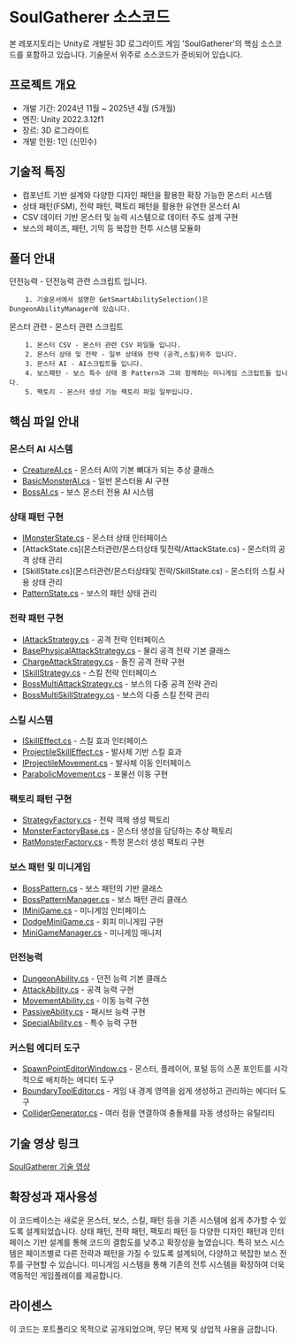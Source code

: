 # SoulGatherer 소스코드

본 레포지토리는 Unity로 개발된 3D 로그라이트 게임 'SoulGatherer'의 핵심 소스코드를 포함하고 있습니다.
기술문서 위주로 소스코드가 준비되어 있습니다.

## 프로젝트 개요

- 개발 기간: 2024년 11월 ~ 2025년 4월 (5개월)
- 엔진: Unity 2022.3.12f1
- 장르: 3D 로그라이트
- 개발 인원: 1인 (신민수)

## 기술적 특징

- 컴포넌트 기반 설계와 다양한 디자인 패턴을 활용한 확장 가능한 몬스터 시스템
- 상태 패턴(FSM), 전략 패턴, 팩토리 패턴을 활용한 유연한 몬스터 AI
- CSV 데이터 기반 몬스터 및 능력 시스템으로 데이터 주도 설계 구현
- 보스의 페이즈, 패턴, 기믹 등 복잡한 전투 시스템 모듈화

## 폴더 안내

던전능력 - 던전능력 관련 스크립트 입니다. 


        1. 기술문서에서 설명한 GetSmartAbilitySelection()은 DungeonAbilityManager에 있습니다.

몬스터 관련 - 몬스터 관련 스크립트

        1. 몬스터 CSV - 몬스터 관련 CSV 파일들 입니다.
        2. 몬스터 상태 및 전략 - 일부 상태와 전략 (공격,스킬)위주 입니다.
        3. 몬스터 AI - AI스크립트들 입니다.
        4. 보스패턴 - 보스 특수 상태 중 Pattern과 그와 함께하는 미니게임 스크립트들 입니다. 
        5. 팩토리 - 몬스터 생성 기능 팩토리 파일 일부입니다.

## 핵심 파일 안내


### 몬스터 AI 시스템

- [CreatureAI.cs](몬스터관련/몬스터AI/CreatureAI.cs) - 몬스터 AI의 기본 뼈대가 되는 추상 클래스
- [BasicMonsterAI.cs](몬스터관련/몬스터AI/BasicMonsterAI.cs) - 일반 몬스터용 AI 구현
- [BossAI.cs](몬스터관련/몬스터AI/BossAI.cs) - 보스 몬스터 전용 AI 시스템

### 상태 패턴 구현

- [IMonsterState.cs](몬스터관련/몬스터상태및전략/IMonsterState.cs) - 몬스터 상태 인터페이스
- [AttackState.cs](몬스터관련/몬스터상태 및전략/AttackState.cs) - 몬스터의 공격 상태 관리
- [SkillState.cs](몬스터관련/몬스터상태및 전략/SkillState.cs) - 몬스터의 스킬 사용 상태 관리
- [PatternState.cs](몬스터관련/보스패턴/PatternState.cs) - 보스의 패턴 상태 관리

### 전략 패턴 구현

- [IAttackStrategy.cs](몬스터관련/몬스터상태및전략/공격전략/IAttackStrategy.cs) - 공격 전략 인터페이스
- [BasePhysicalAttackStrategy.cs](몬스터관련/몬스터상태및전략/공격전략/BasePhysicalAttackStrategy.cs) - 물리 공격 전략 기본 클래스
- [ChargeAttackStrategy.cs](몬스터관련/몬스터상태및전략/공격전략/ChargeAttackStrategy.cs) - 돌진 공격 전략 구현
- [ISkillStrategy.cs](몬스터관련/몬스터상태및전략/스킬전략/ISkillStrategy.cs) - 스킬 전략 인터페이스
- [BossMultiAttackStrategy.cs](몬스터관련/몬스터상태및전략/공격전략/BossMultiAttackStrategy.cs) - 보스의 다중 공격 전략 관리
- [BossMultiSkillStrategy.cs](몬스터관련/몬스터상태및전략/스킬전략/BossMultiSkillStrategy.cs) - 보스의 다중 스킬 전략 관리

### 스킬 시스템

- [ISkillEffect.cs](몬스터관련/몬스터상태및전략/스킬전략/ISkillEffect.cs) - 스킬 효과 인터페이스
- [ProjectileSkillEffect.cs](몬스터관련/몬스터상태및전략/스킬전략/ProjectileSkillEffect.cs) - 발사체 기반 스킬 효과
- [IProjectileMovement.cs](몬스터관련/몬스터상태및전략/스킬전략/IProjectileMovement.cs) - 발사체 이동 인터페이스
- [ParabolicMovement.cs](몬스터관련/몬스터상태및전략/스킬전략/ParabolicMovement.cs) - 포물선 이동 구현

### 팩토리 패턴 구현

- [StrategyFactory.cs](몬스터관련/몬스터상태및전략/전략팩토리/StrategyFactory.cs) - 전략 객체 생성 팩토리
- [MonsterFactoryBase.cs](몬스터관련/팩토리/MonsterFactoryBase.cs) - 몬스터 생성을 담당하는 추상 팩토리
- [RatMonsterFactory.cs](몬스터관련/팩토리/RatMonsterFactory.cs) - 특정 몬스터 생성 팩토리 구현

### 보스 패턴 및 미니게임

- [BossPattern.cs](몬스터관련/보스패턴/BossPattern.cs) - 보스 패턴의 기반 클래스
- [BossPatternManager.cs](몬스터관련/보스패턴/BossPatternManager.cs) - 보스 패턴 관리 클래스
- [IMiniGame.cs](몬스터관련/보스패턴/미니게임/IMiniGame.cs) - 미니게임 인터페이스
- [DodgeMiniGame.cs](몬스터관련/보스패턴/미니게임/DodgeMiniGame.cs) - 회피 미니게임 구현
- [MiniGameManager.cs](몬스터관련/보스패턴/미니게임/MiniGameManager.cs) - 미니게임 매니저

### 던전능력

- [DungeonAbility.cs](던전능력/DungeonAbility.cs) - 던전 능력 기본 클래스
- [AttackAbility.cs](던전능력/AttackAbility/AttackAbility.cs) - 공격 능력 구현
- [MovementAbility.cs](던전능력/MoveAbility/MovementAbility.cs) - 이동 능력 구현
- [PassiveAbility.cs](던전능력/PassiveAbility/PassiveAbility.cs) - 패시브 능력 구현
- [SpecialAbility.cs](던전능력/SpecialAbility/SpecialAbility.cs) - 특수 능력 구현

### 커스텀 에디터 도구

- [SpawnPointEditorWindow.cs](커스텀에디터/SpawnPointEditorWindow.cs) - 몬스터, 플레이어, 포털 등의 스폰 포인트를 시각적으로 배치하는 에디터 도구
- [BoundaryToolEditor.cs](커스텀에디터/BoundaryToolEditor.cs) - 게임 내 경계 영역을 쉽게 생성하고 관리하는 에디터 도구
- [ColliderGenerator.cs](커스텀에디터/ColliderGenerator.cs) - 여러 점을 연결하여 충돌체를 자동 생성하는 유틸리티


## 기술 영상 링크

[SoulGatherer 기술 영상](https://www.youtube.com/watch?v=ltqY_8huh2c&t=0s)

## 확장성과 재사용성


이 코드베이스는 새로운 몬스터, 보스, 스킬, 패턴 등을 기존 시스템에 쉽게 추가할 수 있도록 설계되었습니다. 상태 패턴, 전략 패턴, 팩토리 패턴 등 다양한 디자인 패턴과 인터페이스 기반 설계를 통해 코드의 결합도를 낮추고 확장성을 높였습니다.
특히 보스 시스템은 페이즈별로 다른 전략과 패턴을 가질 수 있도록 설계되어, 다양하고 복잡한 보스 전투를 구현할 수 있습니다. 미니게임 시스템을 통해 기존의 전투 시스템을 확장하여 더욱 역동적인 게임플레이를 제공합니다.
## 라이센스
이 코드는 포트폴리오 목적으로 공개되었으며, 무단 복제 및 상업적 사용을 금합니다.